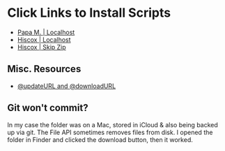 # Click Links to Install Scripts

* [Papa M. | Localhost](https://raw.githubusercontent.com/alanmcginnis/tampermonkey/main/papas-localhost.user.js)
* [Hiscox | Localhost](https://raw.githubusercontent.com/alanmcginnis/tampermonkey/main/hiscox-localhost.user.js)
* [Hiscox | Skip Zip](https://raw.githubusercontent.com/alanmcginnis/tampermonkey/main/hiscox-skip-step.user.js)


## Misc. Resources

* [@updateURL and @downloadURL](https://stackoverflow.com/questions/38023717/why-is-usage-of-the-downloadurl-updateurl-keys-called-unusual-and-how-do-they)


## Git won't commit?

In my case the folder was on a Mac, stored in iCloud & also being backed up via git. The File API sometimes removes files from disk. I opened the folder in Finder and clicked the download button, then it worked.